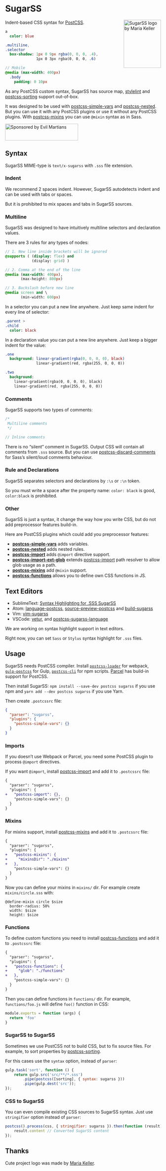 # SugarSS

<img align="right" width="120" height="155"
     title="SugarSS logo by Maria Keller"
     src="http://postcss.github.io/sugarss/logo.svg">

Indent-based CSS syntax for [PostCSS].

```sass
a
  color: blue

.multiline,
.selector
  box-shadow: 1px 0 9px rgba(0, 0, 0, .4),
              1px 0 3px rgba(0, 0, 0, .6)

// Mobile
@media (max-width: 400px)
  .body
    padding: 0 10px
```

As any PostCSS custom syntax, SugarSS has source map, [stylelint]
and [postcss-sorting] support out-of-box.

It was designed to be used with [postcss-simple-vars] and [postcss-nested].
But you can use it with any PostCSS plugins
or use it without any PostCSS plugins.
With [postcss-mixins] you can use `@mixin` syntax as in Sass.

<a href="https://evilmartians.com/?utm_source=sugarss">
  <img src="https://evilmartians.com/badges/sponsored-by-evil-martians.svg"
       alt="Sponsored by Evil Martians" width="236" height="54">
</a>

[postcss-mixins]:              https://github.com/postcss/postcss-mixins
[postcss-nested]:              https://github.com/postcss/postcss-nested
[postcss-simple-vars]:         https://github.com/postcss/postcss-simple-vars
[postcss-sorting]:             https://github.com/hudochenkov/postcss-sorting
[stylelint]:                   http://stylelint.io/
[PostCSS]:                     https://github.com/postcss/postcss


## Syntax

SugarSS MIME-type is `text/x-sugarss` with `.sss` file extension.


### Indent

We recommend 2 spaces indent. However, SugarSS autodetects indent
and can be used with tabs or spaces.

But it is prohibited to mix spaces and tabs in SugarSS sources.


### Multiline

SugarSS was designed to have intuitively multiline selectors and declaration
values.

There are 3 rules for any types of nodes:

```sass
// 1. New line inside brackets will be ignored
@supports ( (display: flex) and
            (display: grid) )

// 2. Comma at the end of the line
@media (max-width: 400px),
       (max-height: 800px)

// 3. Backslash before new line
@media screen and \
       (min-width: 600px)
```

In a selector you can put a new line anywhere. Just keep same indent
for every line of selector:

```sass
.parent >
.child
  color: black
```

In a declaration value you can put a new line anywhere. Just keep a bigger indent
for the value:

```sass
.one
  background: linear-gradient(rgba(0, 0, 0, 0), black)
              linear-gradient(red, rgba(255, 0, 0, 0))

.two
  background:
    linear-gradient(rgba(0, 0, 0, 0), black)
    linear-gradient(red, rgba(255, 0, 0, 0))
```


### Comments

SugarSS supports two types of comments:

```sass
/*
 Multiline comments
 */

// Inline comments
```

There is no “silent” comment in SugarSS. Output CSS will contain all comments
from `.sss` source. But you can use [postcss-discard-comments]
for Sass’s silent/loud comments behaviour.

[postcss-discard-comments]: https://www.npmjs.com/package/postcss-discard-comments


### Rule and Declarations

SugarSS separates selectors and declarations by `:\s` or `:\n` token.

So you must write a space after the property name: `color: black` is good,
`color:black` is prohibited.


### Other

SugarSS is just a syntax, it change the way how you write CSS,
but do not add preprocessor features build-in.

Here are PostCSS plugins which could add you preprocessor features:

* **[postcss-simple-vars]** adds variables.
* **[postcss-nested]** adds nested rules.
* **[postcss-import]** adds `@import` directive support.
* **[postcss-import-ext-glob]** extends [postcss-import] path resolver to allow glob usage as a path.
* **[postcss-mixins]** add `@mixin` support.
* **[postcss-functions]** allows you to define own CSS functions in JS.

[postcss-functions]: https://github.com/andyjansson/postcss-functions
[postcss-mixins]: https://github.com/postcss/postcss-mixins
[postcss-import-ext-glob]: https://github.com/dimitrinicolas/postcss-import-ext-glob
[postcss-import]:          https://github.com/postcss/postcss-import
[postcss-nested]:          https://github.com/postcss/postcss-nested
[postcss-simple-vars]:     https://github.com/postcss/postcss-simple-vars


## Text Editors

* SublimeText: [Syntax Highlighting for .SSS SugarSS]
* Atom: [language-postcss], [source-preview-postcss] and [build-sugarss]
* Vim: [vim-sugarss]
* VSCode: [vetur](https://vuejs.github.io/vetur/), and [postcss-sugarss-language](https://github.com/MhMadHamster/vscode-postcss-language)

We are working on syntax highlight support in text editors.

Right now, you can set `Sass` or `Stylus` syntax highlight for `.sss` files.

[Syntax Highlighting for .SSS SugarSS]: https://packagecontrol.io/packages/Syntax%20Highlighting%20for%20SSS%20SugarSS
[source-preview-postcss]:          https://atom.io/packages/source-preview-postcss
[language-postcss]:                https://atom.io/packages/language-postcss
[build-sugarss]:                   https://atom.io/packages/build-sugarss
[vim-sugarss]:                     https://github.com/hhsnopek/vim-sugarss


## Usage

SugarSS needs PostCSS compiler. Install [`postcss-loader`] for webpack,
[`gulp-postcss`] for Gulp, [`postcss-cli`] for npm scripts.
[Parcel] has build-in support for PostCSS.

Then install SugarSS: `npm install --save-dev postcss sugarss` if you use npm
and `yarn add --dev postcss sugarss` if you use Yarn.

Then create `.postcssrc` file:

```json
{
  "parser": "sugarss",
  "plugins": {
    "postcss-simple-vars": {}
  }
}
```

[`postcss-loader`]: https://github.com/postcss/postcss-loader
[`gulp-postcss`]: https://github.com/postcss/gulp-postcss
[`postcss-cli`]: https://github.com/postcss/postcss-cli
[Parcel]: https://parceljs.org/transforms.html


### Imports

If you doesn’t use Webpack or Parcel, you need some PostCSS plugin
to process `@import` directives.

If you want `@import`, install [postcss-import] and add it to `.postcssrc` file:

```diff js
{
  "parser": "sugarss",
  "plugins": {
+   "postcss-import": {},
    "postcss-simple-vars": {}
  }
}
```

[postcss-import]:      https://github.com/postcss/postcss-import


### Mixins

For mixins support, install [postcss-mixins] and add it to `.postcssrc` file:

```diff js
{
  "parser": "sugarss",
  "plugins": {
+   "postcss-mixins": {
+     "mixinsDir": "./mixins"
+   },
    "postcss-simple-vars": {}
  }
}
```

Now you can define your mixins in `mixins/` dir.
For example create `mixins/circle.sss` with:

```sss
@define-mixin circle $size
  border-radius: 50%
  width: $size
  height: $size
```


### Functions

To define custom functions you need to install [postcss-functions]
and add it to `.postcssrc` file:

```diff js
{
  "parser": "sugarss",
  "plugins": {
+   "postcss-functions": {
+     "glob": "./functions"
+   },
    "postcss-simple-vars": {}
  }
}
```

Then you can define functions in `functions/` dir. For example,
`functions/foo.js` will define `foo()` function in CSS:

```js
module.exports = function (args) {
  return 'foo'
}
```


### SugarSS to SugarSS

Sometimes we use PostCSS not to build CSS, but to fix source files.
For example, to sort properties by [postcss-sorting].

For this cases use the `syntax` option, instead of `parser`:

```js
gulp.task('sort', function () {
    return gulp.src('src/**/*.sss')
        .pipe(postcss([sorting], { syntax: sugarss }))
        .pipe(gulp.dest('src'));
});
```

[postcss-sorting]: https://github.com/hudochenkov/postcss-sorting


### CSS to SugarSS

You can even compile existing CSS sources to SugarSS syntax.
Just use `stringifier` option instead of `parser`:

```js
postcss().process(css, { stringifier: sugarss }).then(function (result) {
    result.content // Converted SugarSS content
});
```


## Thanks

Cute project logo was made by [Maria Keller](http://www.mariakellerac.com/).
